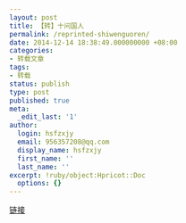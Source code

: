 ```yaml
---
layout: post
title: 【转】十问国人
permalink: /reprinted-shiwenguoren/
date: 2014-12-14 18:38:49.000000000 +08:00
categories:
- 转载文章
tags:
- 转载
status: publish
type: post
published: true
meta:
  _edit_last: '1'
author:
  login: hsfzxjy
  email: 956357208@qq.com
  display_name: hsfzxjy
  first_name: ''
  last_name: ''
excerpt: !ruby/object:Hpricot::Doc
  options: {}
---
```

<p><a href="http://i.ifeng.com/news/zhuanti/mainland/njdtsgj/zx/news?aid=93362281&amp;stt=cpz_newsnext&amp;mid=5UBkCb&amp;all=1&amp;p=1">链接</a></p>
